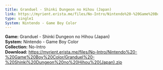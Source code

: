 ```yaml
---
title: Granduel - Shinki Dungeon no Hihou (Japan)
link: https://myrient.erista.me/files/No-Intro/Nintendo%20-%20Game%20Boy%20Color/Granduel%20-%20Shinki%20Dungeon%20no%20Hihou%20(Japan).zip
type: single1
System: Nintendo - Game Boy Color
---
```

<b>Game:</b> Granduel - Shinki Dungeon no Hihou (Japan)<br>
<b>System:</b> Nintendo - Game Boy Color<br>
<b>Collection:</b> No-Intro<br>
<b>Download:</b> https://myrient.erista.me/files/No-Intro/Nintendo%20-%20Game%20Boy%20Color/Granduel%20-%20Shinki%20Dungeon%20no%20Hihou%20(Japan).zip